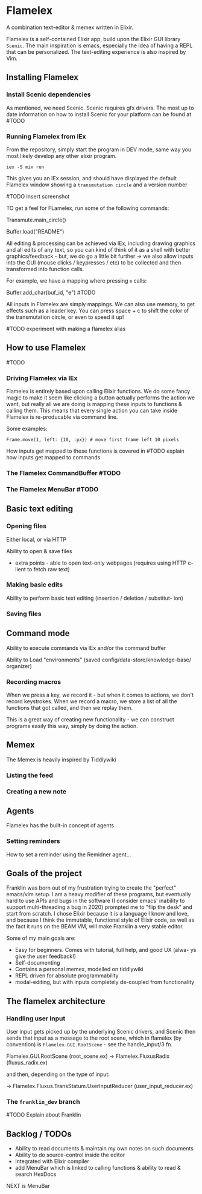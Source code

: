 # Flamelex

A combination text-editor & memex written in Elixir.

Flamelex is a self-contained Elixir app, build upon the Elixir GUI library
`Scenic`. The main inspiration is emacs, especially the idea of having a
REPL that can be personalized. The text-editing experience is also inspired
by Vim.

## Installing Flamelex

### Install Scenic dependencies

As mentioned, we need Scenic. Scenic requires gfx drivers. The most up
to date information on how to install Scenic for your platform can be found
at #TODO

### Running Flamelex from IEx

From the repository, simply start the program in DEV mode, same way you
most likely develop any other elixir program.

```
iex -S mix run
```

This gives you an IEx session, and should have displayed the default
Flamelex window showing a `transmutation circle` and a version number

#TODO insert screenshot

TO get a feel for FLamelex, run some of the following commands:

Transmute.main_circle()
<!-- Transmute.clear() -->

Buffer.load("README")

All editing & processing can be achieved via IEx, including drawing graphics
and all edits of any text, so you can kind of think of it as a shell with
better graphics/feedback - but, we do go a little bit further -> we also
allow inputs into the GUI (mouse clicks / keypresses / etc) to be collected
and then transformed into function calls.

For example, we have a mapping where pressing `e` calls:

Buffer.add_char(buf_id, "e") #TODO

All inputs in Flamelex are simply mappings. We can also use memory, to get
effects such as a leader key. You can press space + c to shift the color
of the transmutation circle, or even to speed it up!



#TODO experiment with making a flamelex alias

## How to use Flamelex

#TODO

### Driving Flamelex via IEx

Flamelex is entirely based upon calling Elixir functions. We do some fancy
magic to make it seem like clicking a button actually performs the action
we want, but really all we are doing is mapping these inputs to functions
& calling them. This means that every single action you can take inside
Flamelex is re-producable via command line.

Some examples:

```
Frame.move(1, left: {10, :px}) # move first frame left 10 pixels
```

How inputs get mapped to these functions is covered in #TODO explain how inputs get mapped to commands

### The Flamelex CommandBuffer #TODO

### The Flamelex MenuBar #TODO

## Basic text editing

### Opening files

Either local, or via HTTP

Ability to open & save files
* extra points - able to open text-only webpages (requires using HTTP c-
  lient to fetch raw text)

### Making basic edits

Ability to perform basic text editing (insertion / deletion / substitut-
    ion)

### Saving files

## Command mode

Ability to execute commands via IEx and/or the command buffer


Ability to Load "environments" (saved config/data-store/knowledge-base/
    organizer)

### Recording macros

When we press a key, we record it - but when it comes to actions, we don't
record keystrokes. When we record a macro, we store a list of all the
functions that got called, and then we replay them.

This is a great way of creating new functionality - we can construct programs
easily this way, simply by doing the action.

## Memex

The Memex is heavily inspired by Tiddlywiki

### Listing the feed

### Creating a new note

## Agents

Flamelex has the built-in concept of agents

### Setting reminders

How to set a reminder using the Remidner agent...

## Goals of the project

Franklin was born out of my frustration trying to create the "perfect"
emacs/vim setup. I am a heavy modifier of these programs, but eventually
hard to use APIs and bugs in the software (I consider emacs' inability
to support multi-threading a bug in 2020) prompted me to "flip the desk"
and start from scratch. I chose Elixir because it is a language I know
and love, and because I think the immutable, functional style of Elixir
code, as well as the fact it runs on the BEAM VM, will make Franklin a
very stable editor.

Some of my main goals are:

* Easy for beginners. Comes with tutorial, full help, and good UX (alwa-
  ys give the user feedback!)
* Self-documenting
* Contains a personal memex, modelled on tiddlywiki
* REPL driven for absolute programmability
* modal-editing, but with inputs completely de-coupled from functionality

## The flamelex architecture

### Handling user input

User input gets picked up by the underlying Scenic drivers, and Scenic
then sends that input as a message to the root scene, which in flamelex
(by convention) is `Flamelex.GUI.RootScene` - see the handle_input/3 fn.


Flamelex.GUI.RootScene (root_scene.ex)
-> Flamelex.FluxusRadix (fluxus_radix.ex)

  and then, depending on the type of input:

  -> Flamelex.Fluxus.TransStatum.UserInputReducer (user_input_reducer.ex)

### The `franklin_dev` branch

#TODO Explain about Franklin

## Backlog / TODOs

* Ability to read documents & maintain my own notes on such documents
* Ability to do source-control inside the editor
* Integrated with Elixir compiler
* add MenuBar which is linked to calling functions
& ability to read & search HexDocs

NEXT is MenuBar

